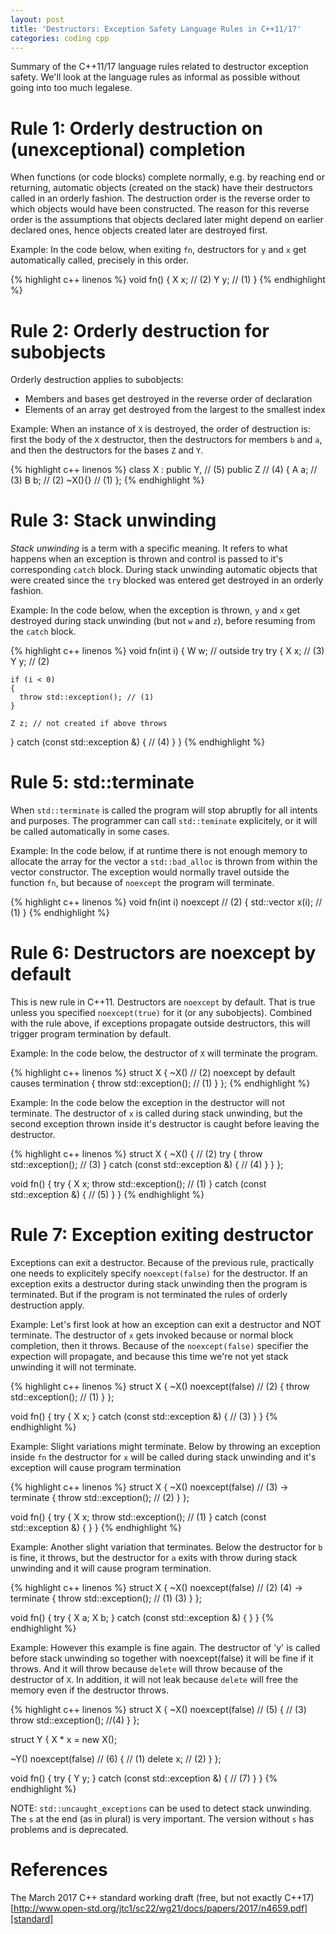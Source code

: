 ```yaml
---
layout: post
title: 'Destructors: Exception Safety Language Rules in C++11/17'
categories: coding cpp
---
```


Summary of the C++11/17 language rules related to destructor exception safety.
We'll look at the language rules as informal as possible without going into too
much legalese.


# Rule 1: Orderly destruction on (unexceptional) completion

When functions (or code blocks) complete normally, e.g. by reaching end or
returning, automatic objects (created on the stack) have their destructors
called in an orderly fashion. The destruction order is the reverse order to
which objects would have been constructed. The reason for this reverse order is
the assumptions that objects declared later might depend on earlier declared
ones, hence objects created later are destroyed first.

Example: In the code below, when exiting `fn`, destructors for `y` and `x` get
automatically called, precisely in this order.

{% highlight c++ linenos %}
void fn()
{
  X x; // (2)
  Y y; // (1)
}
{% endhighlight %}


# Rule 2: Orderly destruction for subobjects

Orderly destruction applies to subobjects:

- Members and bases get destroyed in the reverse order of declaration
- Elements of an array get destroyed from the largest to the smallest index

Example: When an instance of `X` is destroyed, the order of destruction is:
first the body of the `X` destructor, then the destructors for members `b` and
`a`, and then the destructors for the bases `Z` and `Y`.

{% highlight c++ linenos %}
class X :
  public Y, // (5)
  public Z // (4)
{
  A a; // (3)
  B b; // (2)
  ~X(){} // (1)
};
{% endhighlight %}


# Rule 3: Stack unwinding

_Stack unwinding_ is a term with a specific meaning. It refers to what happens
when an exception is thrown and control is passed to it's corresponding `catch`
block. During stack unwinding automatic objects that were created since the
`try` blocked was entered get destroyed in an orderly fashion.

Example: In the code below, when the exception is thrown, `y` and `x` get
destroyed during stack unwinding (but not `w` and `z`), before resuming from
the `catch` block.

{% highlight c++ linenos %}
void fn(int i)
{
  W w; // outside try
  try
  {
    X x; // (3)
    Y y; // (2)

    if (i < 0)
    {
      throw std::exception(); // (1)
    }

    Z z; // not created if above throws
  }
  catch (const std::exception &)
  { // (4)
  }
}
{% endhighlight %}


# Rule 5: std::terminate

When `std::terminate` is called the program will stop abruptly for all intents
and purposes. The programmer can call `std::teminate` explicitely, or it will
be called automatically in some cases.

Example: In the code below, if at runtime there is not enough memory to
allocate the array for the vector a `std::bad_alloc` is thrown from within the
vector constructor. The exception would normally travel outside the function
`fn`, but because of `noexcept` the program will terminate.

{% highlight c++ linenos %}
void fn(int i) noexcept // (2)
{
  std::vector x(i); // (1)
}
{% endhighlight %}


# Rule 6: Destructors are noexcept by default

This is new rule in C++11. Destructors are `noexcept` by default. That is true
unless you specified `noexcept(true)` for it (or any subobjects). Combined with
the rule above, if exceptions propagate outside destructors, this will trigger
program termination by default.

Example: In the code below, the destructor of `X` will terminate the program.

{% highlight c++ linenos %}
struct X
{
  ~X() // (2) noexcept by default causes termination
  {
    throw std::exception(); // (1)
  }
};
{% endhighlight %}

Example: In the code below the exception in the destructor will not terminate.
The destructor of `x` is called during stack unwinding, but the second
exception thrown inside it's destructor is caught before leaving the
destructor.

{% highlight c++ linenos %}
struct X
{
  ~X()
  { // (2)
    try
    {
      throw std::exception(); // (3)
    }
    catch (const std::exception &)
    { // (4)
    }
  }
};

void fn()
{
  try
  {
    X x;
    throw std::exception(); // (1)
  }
  catch (const std::exception &)
  { // (5)
  }
}
{% endhighlight %}


# Rule 7: Exception exiting destructor

Exceptions can exit a destructor. Because of the previous rule, practically one
needs to explicitely specify `noexcept(false)` for the destructor. If an
exception exits a destructor during stack unwinding then the program is
terminated. But if the program is not terminated the rules of orderly
destruction apply.

Example: Let's first look at how an exception can exit a destructor and NOT
terminate. The destructor of `x` gets invoked because or normal block
completion, then it throws. Because of the `noexcept(false)` specifier the
expection will propagate, and because this time we're not yet stack unwinding
it will not terminate.

{% highlight c++ linenos %}
struct X
{
  ~X() noexcept(false) // (2)
  {
    throw std::exception(); // (1)
  }
};

void fn()
{
  try
  {
    X x;
  }
  catch (const std::exception &)
  { // (3)
  }
}
{% endhighlight %}

Example: Slight variations might terminate. Below by throwing an exception
inside `fn` the destructor for `x` will be called during stack unwinding and
it's exception will cause program termination

{% highlight c++ linenos %}
struct X
{
  ~X() noexcept(false) // (3) -> terminate
  {
    throw std::exception(); // (2)
  }
};

void fn()
{
  try
  {
    X x;
    throw std::exception(); // (1)
  }
  catch (const std::exception &)
  {
  }
}
{% endhighlight %}

Example: Another slight variation that terminates. Below the destructor for `b`
is fine, it throws, but the destructor for `a` exits with throw during stack
unwinding and it will cause program termination.

{% highlight c++ linenos %}
struct X
{
  ~X() noexcept(false) // (2) (4) -> terminate
  {
    throw std::exception(); // (1) (3)
  }
};

void fn()
{
  try
  {
    X a;
    X b;
  }
  catch (const std::exception &)
  {
  }
}
{% endhighlight %}

Example: However this example is fine again. The destructor of 'y' is called
before stack unwinding so together with noexcept(false) it will be fine if it
throws. And it will throw because `delete` will throw because of the destructor
of `X`. In addition, it will not leak because `delete` will free the memory
even if the destructor throws.

{% highlight c++ linenos %}
struct X
{
  ~X() noexcept(false) // (5)
  { // (3)
    throw std::exception(); //(4)
  }
};

struct Y
{
   X * x = new X();

  ~Y() noexcept(false) // (6)
  { // (1)
    delete x; // (2)
  }
};

void fn()
{
  try
  {
    Y y;
  }
  catch (const std::exception &)
  { // (7)
  }
}
{% endhighlight %}

NOTE: `std::uncaught_exceptions` can be used to detect stack unwinding. The `s`
at the end (as in plural) is very important. The version without `s` has
problems and is deprecated.

# References

The March 2017 C++ standard working draft (free, but not exactly C++17)<br/>
[http://www.open-std.org/jtc1/sc22/wg21/docs/papers/2017/n4659.pdf][standard]

[standard]: http://www.open-std.org/jtc1/sc22/wg21/docs/papers/2017/n4659.pdf
